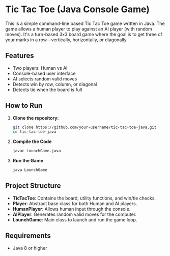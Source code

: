 # Tic Tac Toe (Java Console Game)

This is a simple command-line based Tic Tac Toe game written in Java. The game allows a human player to play against an AI player (with random moves). It's a turn-based 3x3 board game where the goal is to get three of your marks in a row—vertically, horizontally, or diagonally.

## Features

- Two players: Human vs AI
- Console-based user interface
- AI selects random valid moves
- Detects win by row, column, or diagonal
- Detects tie when the board is full

## How to Run

1. **Clone the repository:**
   ```bash
   git clone https://github.com/your-username/tic-tac-toe-java.git
   cd tic-tac-toe-java
2. **Compile the Code**
    ```bash
    javac LounchGame.java
3. **Run the Game**
    ```bash
    java LounchGame

## Project Structure

- **TicTacToe**: Contains the board, utility functions, and win/tie checks.
- **Player**: Abstract base class for both Human and AI players.
- **HumanPlayer**: Allows human input through the console.
- **AIPlayer**: Generates random valid moves for the computer.
- **LounchGame**: Main class to launch and run the game loop.

## Requirements

- Java 8 or higher